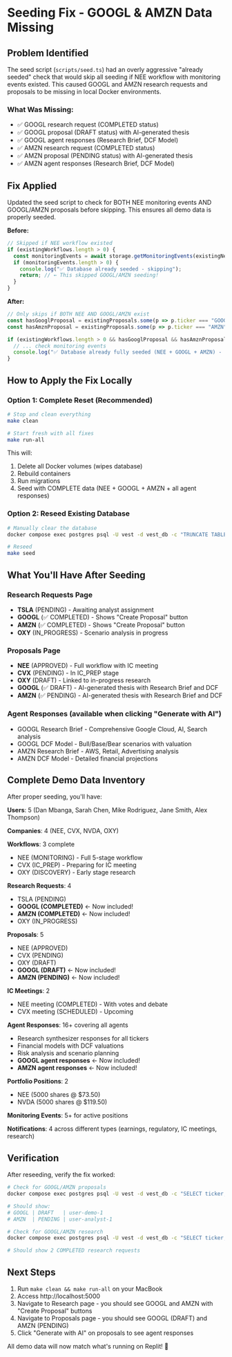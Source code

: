 # Seeding Fix - GOOGL & AMZN Data Missing

## Problem Identified

The seed script (`scripts/seed.ts`) had an overly aggressive "already seeded" check that would skip all seeding if NEE workflow with monitoring events existed. This caused GOOGL and AMZN research requests and proposals to be missing in local Docker environments.

### What Was Missing:
- ✅ GOOGL research request (COMPLETED status)
- ✅ GOOGL proposal (DRAFT status) with AI-generated thesis
- ✅ GOOGL agent responses (Research Brief, DCF Model)
- ✅ AMZN research request (COMPLETED status)
- ✅ AMZN proposal (PENDING status) with AI-generated thesis
- ✅ AMZN agent responses (Research Brief, DCF Model)

## Fix Applied

Updated the seed script to check for BOTH NEE monitoring events AND GOOGL/AMZN proposals before skipping. This ensures all demo data is properly seeded.

**Before:**
```typescript
// Skipped if NEE workflow existed
if (existingWorkflows.length > 0) {
  const monitoringEvents = await storage.getMonitoringEvents(existingNeeWorkflow.id);
  if (monitoringEvents.length > 0) {
    console.log("✅ Database already seeded - skipping");
    return; // ← This skipped GOOGL/AMZN seeding!
  }
}
```

**After:**
```typescript
// Only skips if BOTH NEE AND GOOGL/AMZN exist
const hasGooglProposal = existingProposals.some(p => p.ticker === "GOOGL" && p.analyst === "user-demo-1");
const hasAmznProposal = existingProposals.some(p => p.ticker === "AMZN" && p.analyst === "user-analyst-1");

if (existingWorkflows.length > 0 && hasGooglProposal && hasAmznProposal) {
  // ... check monitoring events
  console.log("✅ Database already fully seeded (NEE + GOOGL + AMZN) - skipping");
}
```

## How to Apply the Fix Locally

### Option 1: Complete Reset (Recommended)

```bash
# Stop and clean everything
make clean

# Start fresh with all fixes
make run-all
```

This will:
1. Delete all Docker volumes (wipes database)
2. Rebuild containers
3. Run migrations
4. Seed with COMPLETE data (NEE + GOOGL + AMZN + all agent responses)

### Option 2: Reseed Existing Database

```bash
# Manually clear the database
docker compose exec postgres psql -U vest -d vest_db -c "TRUNCATE TABLE proposals, research_requests, agent_responses CASCADE;"

# Reseed
make seed
```

## What You'll Have After Seeding

### Research Requests Page
- **TSLA** (PENDING) - Awaiting analyst assignment
- **GOOGL** (✅ COMPLETED) - Shows "Create Proposal" button
- **AMZN** (✅ COMPLETED) - Shows "Create Proposal" button  
- **OXY** (IN_PROGRESS) - Scenario analysis in progress

### Proposals Page
- **NEE** (APPROVED) - Full workflow with IC meeting
- **CVX** (PENDING) - In IC_PREP stage
- **OXY** (DRAFT) - Linked to in-progress research
- **GOOGL** (✅ DRAFT) - AI-generated thesis with Research Brief and DCF
- **AMZN** (✅ PENDING) - AI-generated thesis with Research Brief and DCF

### Agent Responses (available when clicking "Generate with AI")
- GOOGL Research Brief - Comprehensive Google Cloud, AI, Search analysis
- GOOGL DCF Model - Bull/Base/Bear scenarios with valuation
- AMZN Research Brief - AWS, Retail, Advertising analysis
- AMZN DCF Model - Detailed financial projections

## Complete Demo Data Inventory

After proper seeding, you'll have:

**Users**: 5 (Dan Mbanga, Sarah Chen, Mike Rodriguez, Jane Smith, Alex Thompson)

**Companies**: 4 (NEE, CVX, NVDA, OXY)

**Workflows**: 3 complete
- NEE (MONITORING) - Full 5-stage workflow
- CVX (IC_PREP) - Preparing for IC meeting
- OXY (DISCOVERY) - Early stage research

**Research Requests**: 4
- TSLA (PENDING)
- **GOOGL (COMPLETED)** ← Now included!
- **AMZN (COMPLETED)** ← Now included!
- OXY (IN_PROGRESS)

**Proposals**: 5
- NEE (APPROVED)
- CVX (PENDING)
- OXY (DRAFT)
- **GOOGL (DRAFT)** ← Now included!
- **AMZN (PENDING)** ← Now included!

**IC Meetings**: 2
- NEE meeting (COMPLETED) - With votes and debate
- CVX meeting (SCHEDULED) - Upcoming

**Agent Responses**: 16+ covering all agents
- Research synthesizer responses for all tickers
- Financial models with DCF valuations
- Risk analysis and scenario planning
- **GOOGL agent responses** ← Now included!
- **AMZN agent responses** ← Now included!

**Portfolio Positions**: 2
- NEE (5000 shares @ $73.50)
- NVDA (5000 shares @ $119.50)

**Monitoring Events**: 5+ for active positions

**Notifications**: 4 across different types (earnings, regulatory, IC meetings, research)

## Verification

After reseeding, verify the fix worked:

```bash
# Check for GOOGL/AMZN proposals
docker compose exec postgres psql -U vest -d vest_db -c "SELECT ticker, status, analyst FROM proposals WHERE ticker IN ('GOOGL', 'AMZN');"

# Should show:
# GOOGL | DRAFT   | user-demo-1
# AMZN  | PENDING | user-analyst-1

# Check for GOOGL/AMZN research
docker compose exec postgres psql -U vest -d vest_db -c "SELECT ticker, status FROM research_requests WHERE ticker IN ('GOOGL', 'AMZN') AND status='COMPLETED';"

# Should show 2 COMPLETED research requests
```

## Next Steps

1. Run `make clean && make run-all` on your MacBook
2. Access http://localhost:5000
3. Navigate to Research page - you should see GOOGL and AMZN with "Create Proposal" buttons
4. Navigate to Proposals page - you should see GOOGL (DRAFT) and AMZN (PENDING)
5. Click "Generate with AI" on proposals to see agent responses

All demo data will now match what's running on Replit! 🎉
